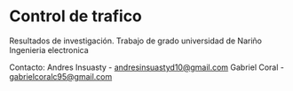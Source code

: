 # Control de trafico
Resultados de investigación.
Trabajo de grado universidad de Nariño
Ingenieria electronica

Contacto:   Andres Insuasty - andresinsuastyd10@gmail.com
            Gabriel Coral - gabrielcoralc95@gmail.com
